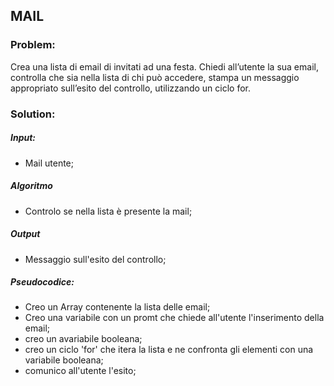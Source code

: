 ## MAIL

### Problem:
Crea una lista di email di invitati ad una festa.
Chiedi all’utente la sua email, controlla che sia nella lista di chi può accedere, stampa un messaggio appropriato sull’esito del controllo, utilizzando un ciclo for.

### Solution:
##### Input:
- Mail utente;

##### Algoritmo
- Controlo se nella lista è presente la mail;

##### Output
- Messaggio sull'esito del controllo;

##### Pseudocodice:
- Creo un Array contenente la lista delle email;
- Creo una variabile con un promt che chiede all'utente l'inserimento della email;
- creo un avariabile booleana;
- creo un ciclo 'for' che itera la lista e ne confronta gli elementi con una variabile booleana;
- comunico all'utente l'esito;

 